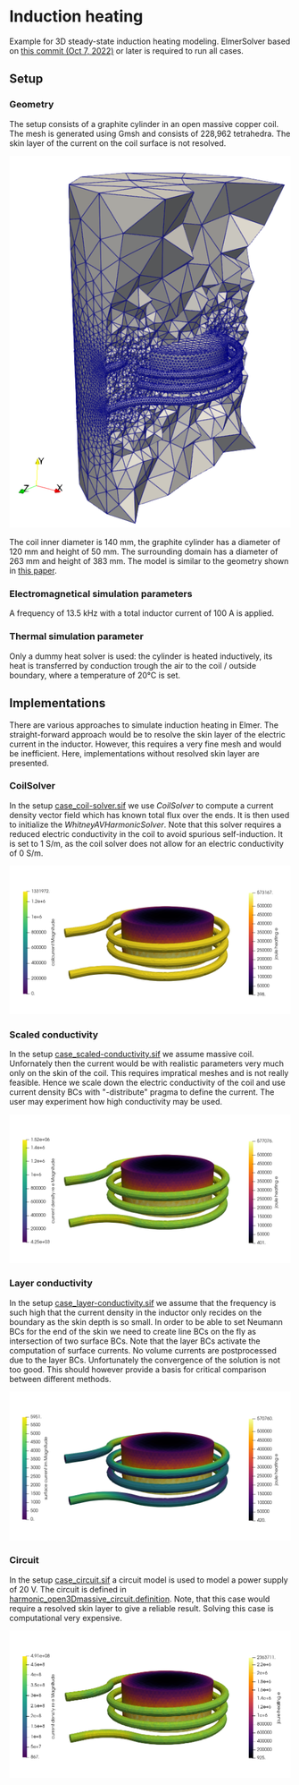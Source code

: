# Induction heating

Example for 3D steady-state induction heating modeling. ElmerSolver based on [this commit (Oct 7, 2022)](https://github.com/ElmerCSC/elmerfem/commit/0ff29c7213bfe81ab9f79de7650118d69bec1ab4) or later is required to run all cases.

## Setup

### Geometry

The setup consists of a graphite cylinder in an open massive copper coil. The mesh is generated using Gmsh and consists of 228,962 tetrahedra. The skin layer of the current on the coil surface is not resolved.

![setup](./images/setup-inductionheating.png)

The coil inner diameter is 140 mm, the graphite cylinder has a diameter of 120 mm and height of 50 mm. The surrounding domain has a diameter of 263 mm and height of 383 mm. The model is similar to the geometry shown in [this paper](https://doi.org/10.1016/j.jcrysgro.2022.126750).

### Electromagnetical simulation parameters

A frequency of 13.5 kHz with a total inductor current of 100 A is applied.

### Thermal simulation parameter

Only a dummy heat solver is used: the cylinder is heated inductively, its heat is transferred by conduction trough the air to the coil / outside boundary, where a temperature of 20°C is set.

## Implementations

There are various approaches to simulate induction heating in Elmer. The straight-forward approach would be to resolve the skin layer of the electric current in the inductor. However, this requires a very fine mesh and would be inefficient. Here, implementations without resolved skin layer are presented.

### CoilSolver

In the setup [case_coil-solver.sif](./case_coil-solver.sif) we use *CoilSolver* to compute a current density vector field which has known total flux over the ends. It is then used to initialize the *WhitneyAVHarmonicSolver*. Note that this solver requires a reduced electric conductivity in the coil to avoid spurious self-induction. It is set to 1 S/m, as the coil solver does not allow for an electric conductivity of 0 S/m.

![result coilsolver](./images/result-coilsolver.png)

### Scaled conductivity

In the setup [case_scaled-conductivity.sif](./case_scaled-conductivity.sif) we assume massive coil. Unfornately then the current would be with realistic parameters very much only on the skin of the coil. This requires impratical meshes and is not really feasible. Hence we scale down the electric conductivity of the coil and use current density BCs with "-distribute" pragma to define the current. The user may experiment how high conductivity may be used.

![result scaled conductivity](./images/result-scaled-conductivity.png)

### Layer conductivity

In the setup [case_layer-conductivity.sif](./case_layer-conductivity.sif) we assume that the frequency is such high that the current density in the inductor only recides on the boundary as the skin depth is so small. In order to be able to set Neumann BCs for the end of the skin we need to create line BCs on the fly as intersection of two surface BCs. Note that the layer BCs activate the computation of surface currents. No volume currents are postprocessed due to the layer BCs. Unfortunately the convergence of the solution is not too good. This should however provide a basis for critical comparison between different methods.

![result layer conductivity](./images/result-layer-conductivity.png)

### Circuit

In the setup [case_circuit.sif](./case_circuit.sif) a circuit model is used to model a power supply of 20 V. The circuit is defined in [harmonic_open3Dmassive_circuit.definition](./harmonic_open3Dmassive_circuit.definition).
Note, that this case would require a resolved skin layer to give a reliable result. Solving this case is computational very expensive.

![result circuit](./images/result-circuit.png)

